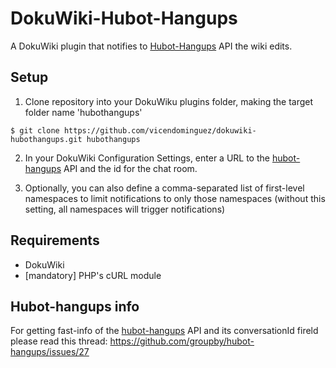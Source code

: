 # DokuWiki-Hubot-Hangups

A DokuWiki plugin that notifies to [Hubot-Hangups](https://github.com/groupby/hubot-hangups) API the wiki edits.

Setup
-----

1. Clone repository into your DokuWiku plugins folder, making the target folder name 'hubothangups'
```
$ git clone https://github.com/vicendominguez/dokuwiki-hubothangups.git hubothangups
```
2. In your DokuWiki Configuration Settings, enter a URL to the [hubot-hangups](https://github.com/groupby/hubot-hangups) API and the id for the chat room.

3. Optionally, you can also define a comma-separated list of first-level namespaces to limit notifications to only those namespaces (without this setting, all namespaces will trigger notifications)


Requirements
------------

* DokuWiki
* [mandatory] PHP's cURL module

Hubot-hangups info
------------------

For getting fast-info of the [hubot-hangups](https://github.com/groupby/hubot-hangups) API and its conversationId fireld please read this thread: https://github.com/groupby/hubot-hangups/issues/27
